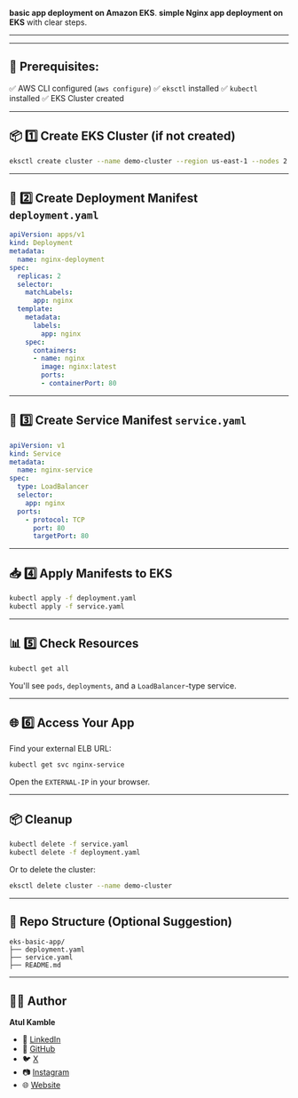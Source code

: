 **basic app deployment on Amazon EKS**.
**simple Nginx app deployment on EKS** with clear steps.

---

---

## 📌 Prerequisites:

✅ AWS CLI configured (`aws configure`)
✅ `eksctl` installed
✅ `kubectl` installed
✅ EKS Cluster created

---

## 📦 1️⃣ Create EKS Cluster (if not created)

```bash
eksctl create cluster --name demo-cluster --region us-east-1 --nodes 2 --node-type t3.small
```

---

## 📄 2️⃣ Create Deployment Manifest `deployment.yaml`

```yaml
apiVersion: apps/v1
kind: Deployment
metadata:
  name: nginx-deployment
spec:
  replicas: 2
  selector:
    matchLabels:
      app: nginx
  template:
    metadata:
      labels:
        app: nginx
    spec:
      containers:
      - name: nginx
        image: nginx:latest
        ports:
        - containerPort: 80
```

---

## 📄 3️⃣ Create Service Manifest `service.yaml`

```yaml
apiVersion: v1
kind: Service
metadata:
  name: nginx-service
spec:
  type: LoadBalancer
  selector:
    app: nginx
  ports:
    - protocol: TCP
      port: 80
      targetPort: 80
```

---

## 📥 4️⃣ Apply Manifests to EKS

```bash
kubectl apply -f deployment.yaml
kubectl apply -f service.yaml
```

---

## 📊 5️⃣ Check Resources

```bash
kubectl get all
```

You'll see `pods`, `deployments`, and a `LoadBalancer`-type service.

---

## 🌐 6️⃣ Access Your App

Find your external ELB URL:

```bash
kubectl get svc nginx-service
```

Open the `EXTERNAL-IP` in your browser.

---

## 📦 Cleanup

```bash
kubectl delete -f service.yaml
kubectl delete -f deployment.yaml
```

Or to delete the cluster:

```bash
eksctl delete cluster --name demo-cluster
```

---

## 📌 Repo Structure (Optional Suggestion)

```
eks-basic-app/
├── deployment.yaml
├── service.yaml
├── README.md
```
---

## 👨‍💻 Author

**Atul Kamble**

- 💼 [LinkedIn](https://www.linkedin.com/in/atuljkamble)
- 🐙 [GitHub](https://github.com/atulkamble)
- 🐦 [X](https://x.com/Atul_Kamble)
- 📷 [Instagram](https://www.instagram.com/atuljkamble)
- 🌐 [Website](https://www.atulkamble.in)
